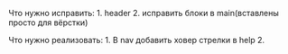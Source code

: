 Что нужно исправить:
    1. header
    2. исправить блоки в main(вставлены просто для вёрстки)

Что нужно реализовать:
    1. В nav добавить ховер стрелки в help
    2. 